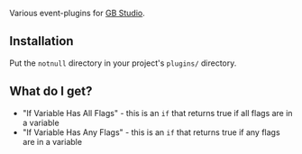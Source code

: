 Various event-plugins for [GB Studio](https://www.gbstudio.dev/).

## Installation

Put the `notnull` directory in your project's `plugins/` directory.

## What do I get?

- "If Variable Has All Flags" - this is an `if` that returns true if all flags are in a variable
- "If Variable Has Any Flags" - this is an `if` that returns true if any flags are in a variable